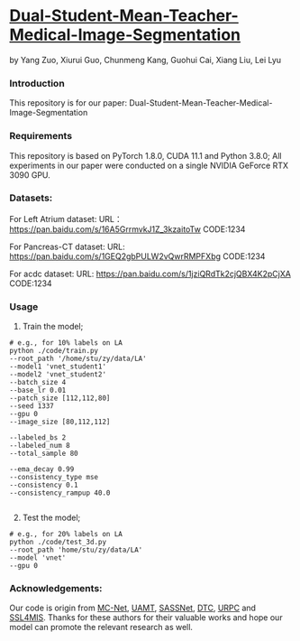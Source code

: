 
# [Dual-Student-Mean-Teacher-Medical-Image-Segmentation](https://github.com/tyrion1999/Dual-Student-Mean-Teacher-Medical-Image-Segmentation)
by Yang Zuo, Xiurui Guo, Chunmeng Kang, Guohui Cai, Xiang Liu, Lei Lyu

### Introduction
This repository is for our paper: Dual-Student-Mean-Teacher-Medical-Image-Segmentation

### Requirements
This repository is based on PyTorch 1.8.0, CUDA 11.1 and Python 3.8.0; All experiments in our paper were conducted on a single NVIDIA GeForce RTX 3090 GPU.

### Datasets:
For Left Atrium dataset: URL：https://pan.baidu.com/s/16A5GrrmvkJ1Z_3kzaitoTw CODE:1234

For Pancreas-CT dataset: URL: https://pan.baidu.com/s/1GEQ2gbPULW2vQwrRMPFXbg CODE:1234 

For acdc dataset: URL: https://pan.baidu.com/s/1jziQRdTk2cjQBX4K2pCjXA  CODE:1234 

### Usage
1. Train the model;

```
# e.g., for 10% labels on LA
python ./code/train.py 
--root_path '/home/stu/zy/data/LA' 
--model1 'vnet_student1' 
--model2 'vnet_student2' 
--batch_size 4 
--base_lr 0.01 
--patch_size [112,112,80]
--seed 1337
--gpu 0
--image_size [80,112,112]

--labeled_bs 2
--labeled_num 8
--total_sample 80

--ema_decay 0.99
--consistency_type mse
--consistency 0.1
--consistency_rampup 40.0


```
2. Test the model;

```
# e.g., for 20% labels on LA
python ./code/test_3d.py 
--root_path 'home/stu/zy/data/LA' 
--model 'vnet' 
--gpu 0
```


### Acknowledgements:
Our code is origin from [MC-Net](https://github.com/ycwu1997/MC-Net), [UAMT](https://github.com/yulequan/UA-MT), [SASSNet](https://github.com/kleinzcy/SASSnet), [DTC](https://github.com/HiLab-git/DTC), [URPC](https://github.com/HiLab-git/SSL4MIS) and [SSL4MIS](https://github.com/HiLab-git/SSL4MIS). Thanks for these authors for their valuable works and hope our model can promote the relevant research as well.
